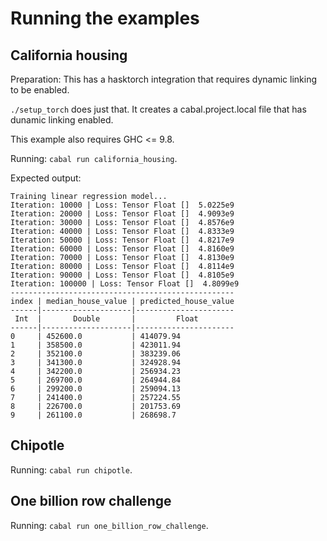 # Running the examples

## California housing

Preparation:
This has a hasktorch integration that requires dynamic linking to be enabled.

`./setup_torch` does just that. It creates a cabal.project.local file that has dunamic linking enabled.

This example also requires GHC <= 9.8.

Running:
`cabal run california_housing`.

Expected output:

```
Training linear regression model...
Iteration: 10000 | Loss: Tensor Float []  5.0225e9   
Iteration: 20000 | Loss: Tensor Float []  4.9093e9   
Iteration: 30000 | Loss: Tensor Float []  4.8576e9   
Iteration: 40000 | Loss: Tensor Float []  4.8333e9   
Iteration: 50000 | Loss: Tensor Float []  4.8217e9   
Iteration: 60000 | Loss: Tensor Float []  4.8160e9   
Iteration: 70000 | Loss: Tensor Float []  4.8130e9   
Iteration: 80000 | Loss: Tensor Float []  4.8114e9   
Iteration: 90000 | Loss: Tensor Float []  4.8105e9   
Iteration: 100000 | Loss: Tensor Float []  4.8099e9   
--------------------------------------------------
index | median_house_value | predicted_house_value
------|--------------------|----------------------
 Int  |       Double       |         Float        
------|--------------------|----------------------
0     | 452600.0           | 414079.94            
1     | 358500.0           | 423011.94            
2     | 352100.0           | 383239.06            
3     | 341300.0           | 324928.94            
4     | 342200.0           | 256934.23            
5     | 269700.0           | 264944.84            
6     | 299200.0           | 259094.13            
7     | 241400.0           | 257224.55            
8     | 226700.0           | 201753.69            
9     | 261100.0           | 268698.7
```

## Chipotle

Running:
`cabal run chipotle`.

## One billion row challenge

Running:
`cabal run one_billion_row_challenge`.

